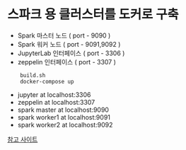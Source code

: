 # 스파크 용 클러스터를 도커로 구축
- Spark 마스터 노드 ( port - 9090 )
- Spark 워커 노드 ( port - 9091,9092 )
- JupyterLab 인터페이스 ( port - 3306 )
- zeppelin 인터페이스 ( port - 3307 )

```
    build.sh
    docker-compose up
```

- jupyter at localhost:3306
- zeppelin at localhost:3307
- spark master at localhost:9090
- spark worker1 at localhost:9091
- spark worker2 at localhost:9092


[참고 사이트]('https://towardsdatascience.com/apache-spark-cluster-on-docker-ft-a-juyterlab-interface-418383c95445')